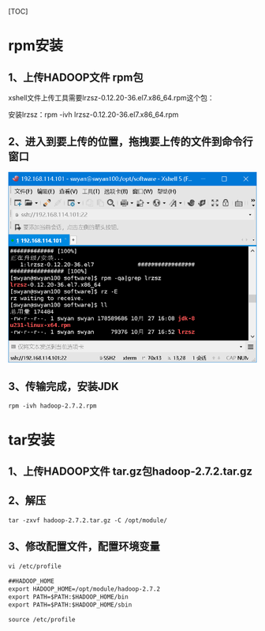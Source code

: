 [TOC]

# rpm安装



## 1、上传HADOOP文件 rpm包

xshell文件上传工具需要lrzsz-0.12.20-36.el7.x86_64.rpm这个包：

安装lrzsz：rpm -ivh lrzsz-0.12.20-36.el7.x86_64.rpm

## 2、进入到要上传的位置，拖拽要上传的文件到命令行窗口

![1572167442815](./assets/1572167442815.png)

## 3、传输完成，安装JDK

```
rpm -ivh hadoop-2.7.2.rpm
```



# tar安装

## 1、上传HADOOP文件 tar.gz包hadoop-2.7.2.tar.gz

## 2、解压

```
tar -zxvf hadoop-2.7.2.tar.gz -C /opt/module/
```

## 3、修改配置文件，配置环境变量

```
vi /etc/profile
```

```
##HADOOP_HOME
export HADOOP_HOME=/opt/module/hadoop-2.7.2
export PATH=$PATH:$HADOOP_HOME/bin
export PATH=$PATH:$HADOOP_HOME/sbin
```

```
source /etc/profile
```

